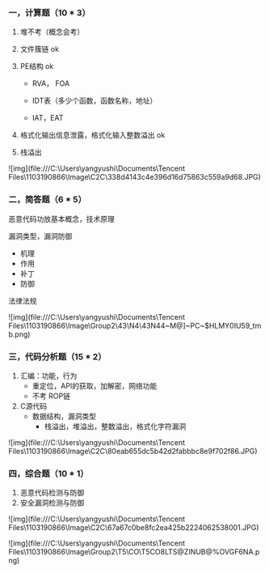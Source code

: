 ### 一，计算题（10 * 3）

1. 堆不考（概念会考）
2. 文件簇链 ok
4. PE结构 ok

   - RVA， FOA

   - IDT表（多少个函数，函数名称，地址）

   - IAT，EAT
4. 格式化输出信息泄露，格式化输入整数溢出 ok
6. 栈溢出 

![img](file:///C:\Users\yangyushi\Documents\Tencent Files\1103190866\Image\C2C\338d4143c4e396d16d75863c559a9d68.JPG)



### 二，简答题（6 * 5）

恶意代码功放基本概念，技术原理

漏洞类型，漏洞防御

- 机理
- 作用
- 补丁
- 防御

法律法规

![img](file:///C:\Users\yangyushi\Documents\Tencent Files\1103190866\Image\Group2\43\N4\43N44~M@]~PC~$HLMY0IU59_tmb.png)





### 三，代码分析题（15 * 2）

1. 汇编：功能，行为
   - 重定位，API的获取，加解密，网络功能
   - 不考 ROP链
2. C源代码
   - 数据结构，漏洞类型
     - 栈溢出，堆溢出，整数溢出，格式化字符漏洞

![img](file:///C:\Users\yangyushi\Documents\Tencent Files\1103190866\Image\C2C\80eab655dc5b42d2fabbbc8e9f702f86.JPG)

### 四，综合题（10 * 1）

1. 恶意代码检测与防御
2. 安全漏洞检测与防御

![img](file:///C:\Users\yangyushi\Documents\Tencent Files\1103190866\Image\C2C\67a67c0be8fc2ea425b2224062538001.JPG)

![img](file:///C:\Users\yangyushi\Documents\Tencent Files\1103190866\Image\Group2\T5\CO\T5CO8LTS@ZINUB@%OVGF6NA.png)